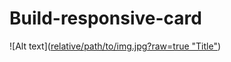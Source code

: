 # Build-responsive-card
![Alt text]([relative/path/to/img.jpg?raw=true "Title"](https://github.com/nandhagopalperumal/Build-responsive-card/blob/main/img/Responsive-card1.png))
